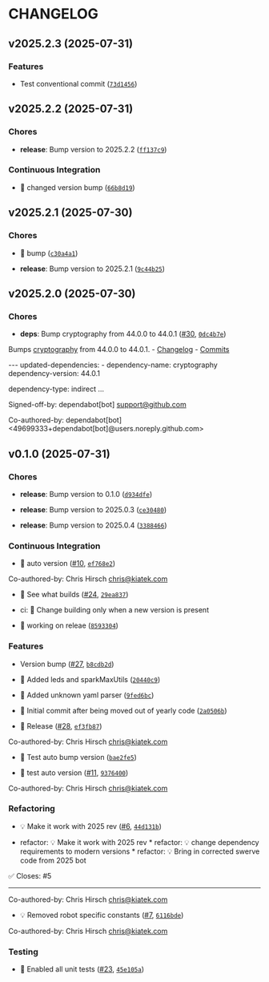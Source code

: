 # CHANGELOG


## v2025.2.3 (2025-07-31)

### Features

- Test conventional commit
  ([`73d1456`](https://github.com/Raptacon/raptacon3200/commit/73d145686b3727ea3c6452d064defa6fdba28950))


## v2025.2.2 (2025-07-31)

### Chores

- **release**: Bump version to 2025.2.2
  ([`ff137c9`](https://github.com/Raptacon/raptacon3200/commit/ff137c962a0921eda86ae6fb6d0bc05861a15ac4))

### Continuous Integration

- 🎡 changed version bump
  ([`66b8d19`](https://github.com/Raptacon/raptacon3200/commit/66b8d190cdb95265ecedd1fca9374c19929472dc))


## v2025.2.1 (2025-07-30)

### Chores

- 🤖 bump
  ([`c30a4a1`](https://github.com/Raptacon/raptacon3200/commit/c30a4a12cf8abf8823ecd96b3cc78be7eb5df96b))

- **release**: Bump version to 2025.2.1
  ([`9c44b25`](https://github.com/Raptacon/raptacon3200/commit/9c44b2597e0a0f8967cf64c1f499f1e9ea6ef9b2))


## v2025.2.0 (2025-07-30)

### Chores

- **deps**: Bump cryptography from 44.0.0 to 44.0.1
  ([#30](https://github.com/Raptacon/raptacon3200/pull/30),
  [`0dc4b7e`](https://github.com/Raptacon/raptacon3200/commit/0dc4b7e3a32d160fece4d2ded743b1e534a439ae))

Bumps [cryptography](https://github.com/pyca/cryptography) from 44.0.0 to 44.0.1. -
  [Changelog](https://github.com/pyca/cryptography/blob/main/CHANGELOG.rst) -
  [Commits](https://github.com/pyca/cryptography/compare/44.0.0...44.0.1)

--- updated-dependencies: - dependency-name: cryptography dependency-version: 44.0.1

dependency-type: indirect ...

Signed-off-by: dependabot[bot] <support@github.com>

Co-authored-by: dependabot[bot] <49699333+dependabot[bot]@users.noreply.github.com>


## v0.1.0 (2025-07-31)

### Chores

- **release**: Bump version to 0.1.0
  ([`d934dfe`](https://github.com/Raptacon/raptacon3200/commit/d934dfe6544f0d17edaf6f2417e5b98c11120d44))

- **release**: Bump version to 2025.0.3
  ([`ce30480`](https://github.com/Raptacon/raptacon3200/commit/ce3048051ec03898e61d1e46005040abb5b71a03))

- **release**: Bump version to 2025.0.4
  ([`3388466`](https://github.com/Raptacon/raptacon3200/commit/3388466dca7c6033481e4dce874407a176ae13bb))

### Continuous Integration

- 🎡 auto version ([#10](https://github.com/Raptacon/raptacon3200/pull/10),
  [`ef768e2`](https://github.com/Raptacon/raptacon3200/commit/ef768e2c0be57a4c193a730c91cdb639f6452b7e))

Co-authored-by: Chris Hirsch <chris@kiatek.com>

- 🎡 See what builds ([#24](https://github.com/Raptacon/raptacon3200/pull/24),
  [`29ea837`](https://github.com/Raptacon/raptacon3200/commit/29ea837fe946469ab07da5dacb2989d72abd0836))

* ci: 🎡 Change building only when a new version is present

- 🎡 working on releae
  ([`8593304`](https://github.com/Raptacon/raptacon3200/commit/85933046b8c42c502dbc133955685723685a61ba))

### Features

- Version bump ([#27](https://github.com/Raptacon/raptacon3200/pull/27),
  [`b8cdb2d`](https://github.com/Raptacon/raptacon3200/commit/b8cdb2d622f437962ed329c18445b999cab84784))

- 🎸 Added leds and sparkMaxUtils
  ([`20440c9`](https://github.com/Raptacon/raptacon3200/commit/20440c957f857e26a00195b36495b4913621019f))

- 🎸 Added unknown yaml parser
  ([`9fed6bc`](https://github.com/Raptacon/raptacon3200/commit/9fed6bcf3633958974fe535f5bbc880152f654e3))

- 🎸 Initial commit after being moved out of yearly code
  ([`2a0506b`](https://github.com/Raptacon/raptacon3200/commit/2a0506bdded6dd575ebaafc012a683a810c98350))

- 🎸 Release ([#28](https://github.com/Raptacon/raptacon3200/pull/28),
  [`ef3fb87`](https://github.com/Raptacon/raptacon3200/commit/ef3fb87c98a9d0b3d6d778157a6d97e89f4c876f))

Co-authored-by: Chris Hirsch <chris@kiatek.com>

- 🎸 Test auto bump version
  ([`bae2fe5`](https://github.com/Raptacon/raptacon3200/commit/bae2fe5c479fc245f495f70ad92aa6ce041538c0))

- 🎸 test auto version ([#11](https://github.com/Raptacon/raptacon3200/pull/11),
  [`9376400`](https://github.com/Raptacon/raptacon3200/commit/9376400b6d15f043b7e6383bb5c27c505b2f985e))

Co-authored-by: Chris Hirsch <chris@kiatek.com>

### Refactoring

- 💡 Make it work with 2025 rev ([#6](https://github.com/Raptacon/raptacon3200/pull/6),
  [`44d131b`](https://github.com/Raptacon/raptacon3200/commit/44d131b390a09895cd1847978ee8213185223aac))

* refactor: 💡 Make it work with 2025 rev * refactor: 💡 change dependency requirements to modern
  versions * refactor: 💡 Bring in corrected swerve code from 2025 bot

✅ Closes: #5

---------

Co-authored-by: Chris Hirsch <chris@kiatek.com>

- 💡 Removed robot specific constants ([#7](https://github.com/Raptacon/raptacon3200/pull/7),
  [`6116bde`](https://github.com/Raptacon/raptacon3200/commit/6116bde106b0438afa56f0bd08483e24b7668f6e))

Co-authored-by: Chris Hirsch <chris@kiatek.com>

### Testing

- 💍 Enabled all unit tests ([#23](https://github.com/Raptacon/raptacon3200/pull/23),
  [`45e105a`](https://github.com/Raptacon/raptacon3200/commit/45e105a939aaaf4db5c0e1d1bbd8cb530f9c9672))
